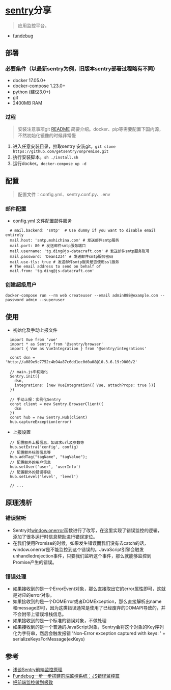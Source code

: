 # [sentry](https://docs.sentry.io/)分享
> 应用监控平台。

* [fundebug](https://www.fundebug.com/)

## 部署
### 必要条件（以最新sentry为例，旧版本sentry部署过程略有不同）
* docker 17.05.0+
* docker-compose 1.23.0+
* python (建议3.0+)
* git
* 2400MB RAM

### 过程
> 安装注意事项git [README](https://github.com/getsentry/onpremise) 简要介绍。docker、pip等需要配置下国内源，不然初始化镜像的时候非常慢
1. 进入任意安装目录，拉取sentry 安装git。`git clone https://github.com/getsentry/onpremise.git`
2. 执行安装脚本。`sh ./install.sh`
3. 运行docker。`docker-compose up -d`

## 配置
> 配置文件：config.yml、sentry.conf.py、.env

### 邮件配置
* config.yml 文件配置邮件服务
```
  # mail.backend: 'smtp'  # Use dummy if you want to disable email entirely
  mail.host: 'smtp.mxhichina.com' # 发送邮件smtp服务
  mail.port: 80 # 发送邮件smtp服务端口
  mail.username: 'tg.ding@js-datacraft.com' # 发送邮件smtp服务账号
  mail.password: 'Dean1234' # 发送邮件smtp服务密码
  mail.use-tls: true # 发送邮件smtp服务是否使用ssl服务
  # The email address to send on behalf of
  mail.from: 'tg.ding@js-datacraft.com'
```

### 创建超级用户
`docker-compose run --rm web createuser --email admin888@example.com --password admin --superuser`

## 使用
* 初始化及手动上报文件
```
  import Vue from 'vue'
  import * as Sentry from '@sentry/browser'
  import { Vue as VueIntegration } from '@sentry/integrations'

  const dsn = 'http://a089e9c7752c4b94a87c6dd1ec0d0a08@10.3.6.19:9000/2'

  // main.js中初始化
  Sentry.init({
    dsn,
    integrations: [new VueIntegration({ Vue, attachProps: true })]
  })

  // 手动上报：实例化Sentry
  const client = new Sentry.BrowserClient({
    dsn
  })
  const hub = new Sentry.Hub(client)
  hub.captureException(error)

```

* 上报设置
```
  // 配置额外上报信息，如请求url及参数等
  hub.setExtra('config', config)
  // 配置额外标签信息等
  hub.addTag("tagName", "tagValue");
  // 配置额外的用户信息
  hub.setUser('user', 'userInfo')
  // 配置额外的错误等级
  hub.setLevel('level', 'level')

  // ...
```

## 原理浅析
### 错误监听
* Sentry对[window.onerror](https://developer.mozilla.org/zh-CN/docs/Web/API/GlobalEventHandlers/onerror)函数进行了改写，在这里实现了错误监控的逻辑，添加了很多运行时信息帮助进行错误定位。
* 在我们使用Promise的时候，如果发生错误而我们没有去catch的话，window.onerror是不能监控到这个错误的。JavaScript引擎会触发unhandledrejection事件，只要我们监听这个事件，那么就能够监控到Promise产生的错误。

### 错误处理
* 如果接收到的是一个ErrorEvent对象，那么直接取出它的error属性即可，这就是对应的error对象。
* 如果接收到的是一个DOMError或者DOMException，那么直接解析出name和message即可，因为这类错误通常是使用了已经废弃的DOMAPI导致的，并不会附带上错误堆栈信息。
* 如果接收到的是一个标准的错误对象，不做处理
* 如果接收到的是一个普通的JavaScript对象，Sentry会将这个对象的Key序列化为字符串，然后会触发报错 'Non-Error exception captured with keys: ' + serializeKeysForMessage(exKeys)

## 参考
* [浅谈Sentry前端监控原理](https://zhuanlan.zhihu.com/p/75577689)
* [Fundebug一步一步搭建前端监控系统：JS错误监控篇](https://zhuanlan.zhihu.com/p/72451502)
* [把前端监控做到极致](https://zhuanlan.zhihu.com/p/32262716)


